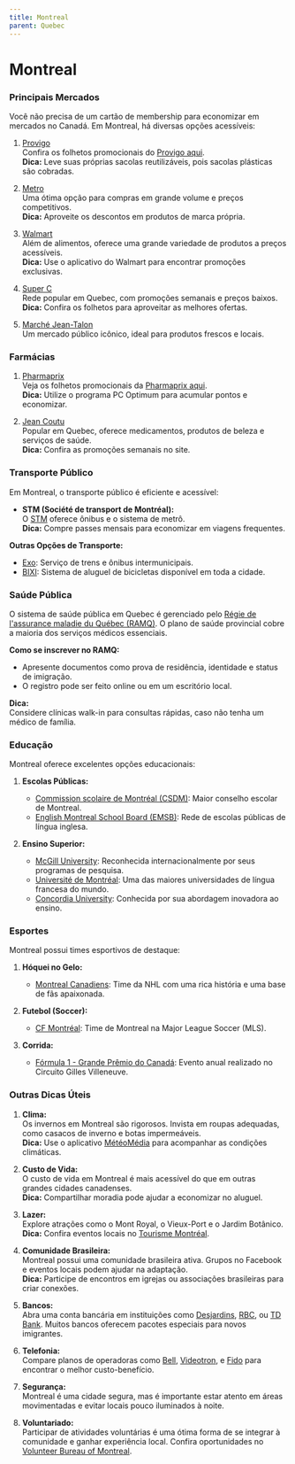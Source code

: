 ```yaml
---
title: Montreal
parent: Quebec
---
```


# Montreal

### Principais Mercados

Você não precisa de um cartão de membership para economizar em mercados no Canadá. Em Montreal, há diversas opções acessíveis:

1. [Provigo](https://www.provigo.ca)  
    Confira os folhetos promocionais do [Provigo aqui](https://flyers.smartcanucks.ca/provigo-canada).  
    **Dica:** Leve suas próprias sacolas reutilizáveis, pois sacolas plásticas são cobradas.

2. [Metro](https://www.metro.ca)  
    Uma ótima opção para compras em grande volume e preços competitivos.  
    **Dica:** Aproveite os descontos em produtos de marca própria.

3. [Walmart](https://www.walmart.ca)  
    Além de alimentos, oferece uma grande variedade de produtos a preços acessíveis.  
    **Dica:** Use o aplicativo do Walmart para encontrar promoções exclusivas.

4. [Super C](https://www.superc.ca)  
    Rede popular em Quebec, com promoções semanais e preços baixos.  
    **Dica:** Confira os folhetos para aproveitar as melhores ofertas.

5. [Marché Jean-Talon](https://www.marchespublics-mtl.com/marches/jean-talon)  
    Um mercado público icônico, ideal para produtos frescos e locais.

### Farmácias

1. [Pharmaprix](https://www.pharmaprix.ca)  
    Veja os folhetos promocionais da [Pharmaprix aqui](https://flyers.smartcanucks.ca/pharmaprix-canada).  
    **Dica:** Utilize o programa PC Optimum para acumular pontos e economizar.

2. [Jean Coutu](https://www.jeancoutu.com)  
    Popular em Quebec, oferece medicamentos, produtos de beleza e serviços de saúde.  
    **Dica:** Confira as promoções semanais no site.

### Transporte Público

Em Montreal, o transporte público é eficiente e acessível:

- **STM (Société de transport de Montréal):**  
  O [STM](https://www.stm.info) oferece ônibus e o sistema de metrô.  
  **Dica:** Compre passes mensais para economizar em viagens frequentes.

**Outras Opções de Transporte:**  
- [Exo](https://exo.quebec): Serviço de trens e ônibus intermunicipais.  
- [BIXI](https://www.bixi.com): Sistema de aluguel de bicicletas disponível em toda a cidade.

### Saúde Pública

O sistema de saúde pública em Quebec é gerenciado pelo [Régie de l'assurance maladie du Québec (RAMQ)](https://www.ramq.gouv.qc.ca). O plano de saúde provincial cobre a maioria dos serviços médicos essenciais.

**Como se inscrever no RAMQ:**  
- Apresente documentos como prova de residência, identidade e status de imigração.  
- O registro pode ser feito online ou em um escritório local.

**Dica:**  
Considere clínicas walk-in para consultas rápidas, caso não tenha um médico de família.

### Educação

Montreal oferece excelentes opções educacionais:

1. **Escolas Públicas:**  
    - [Commission scolaire de Montréal (CSDM)](https://csdm.ca): Maior conselho escolar de Montreal.  
    - [English Montreal School Board (EMSB)](https://www.emsb.qc.ca): Rede de escolas públicas de língua inglesa.

2. **Ensino Superior:**  
    - [McGill University](https://www.mcgill.ca): Reconhecida internacionalmente por seus programas de pesquisa.  
    - [Université de Montréal](https://www.umontreal.ca): Uma das maiores universidades de língua francesa do mundo.  
    - [Concordia University](https://www.concordia.ca): Conhecida por sua abordagem inovadora ao ensino.

### Esportes

Montreal possui times esportivos de destaque:

1. **Hóquei no Gelo:**  
    - [Montreal Canadiens](https://www.nhl.com/canadiens): Time da NHL com uma rica história e uma base de fãs apaixonada.

2. **Futebol (Soccer):**  
    - [CF Montréal](https://www.cfmontreal.com): Time de Montreal na Major League Soccer (MLS).

3. **Corrida:**  
    - [Fórmula 1 - Grande Prêmio do Canadá](https://www.gpcanada.ca): Evento anual realizado no Circuito Gilles Villeneuve.

### Outras Dicas Úteis

1. **Clima:**  
    Os invernos em Montreal são rigorosos. Invista em roupas adequadas, como casacos de inverno e botas impermeáveis.  
    **Dica:** Use o aplicativo [MétéoMédia](https://www.meteomedia.com) para acompanhar as condições climáticas.

2. **Custo de Vida:**  
    O custo de vida em Montreal é mais acessível do que em outras grandes cidades canadenses.  
    **Dica:** Compartilhar moradia pode ajudar a economizar no aluguel.

3. **Lazer:**  
    Explore atrações como o Mont Royal, o Vieux-Port e o Jardim Botânico.  
    **Dica:** Confira eventos locais no [Tourisme Montréal](https://www.mtl.org).

4. **Comunidade Brasileira:**  
    Montreal possui uma comunidade brasileira ativa. Grupos no Facebook e eventos locais podem ajudar na adaptação.  
    **Dica:** Participe de encontros em igrejas ou associações brasileiras para criar conexões.

5. **Bancos:**  
    Abra uma conta bancária em instituições como [Desjardins](https://www.desjardins.com), [RBC](https://www.rbc.com), ou [TD Bank](https://www.td.com). Muitos bancos oferecem pacotes especiais para novos imigrantes.

6. **Telefonia:**  
    Compare planos de operadoras como [Bell](https://www.bell.ca), [Videotron](https://videotron.com), e [Fido](https://www.fido.ca) para encontrar o melhor custo-benefício.

7. **Segurança:**  
    Montreal é uma cidade segura, mas é importante estar atento em áreas movimentadas e evitar locais pouco iluminados à noite.

8. **Voluntariado:**  
    Participar de atividades voluntárias é uma ótima forma de se integrar à comunidade e ganhar experiência local. Confira oportunidades no [Volunteer Bureau of Montreal](https://cabm.net).
